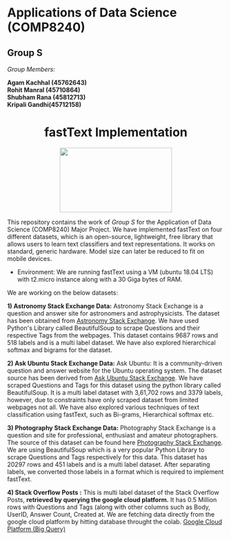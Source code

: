 Applications of Data Science (COMP8240)
===

## Group S 

*Group Members:* <br>

**Agam Kachhal  (45762643)** <br>
**Rohit Manral  (45710864)** <br>
**Shubham Rana  (45812713)** <br>
**Kripali Gandhi(45712158)** <br>

<center> <h1>fastText Implementation </h1> </center>

<p align="center">
  <img width="260" height="150" src="https://fasttext.cc/img/ogimage.png">
</p>

This repository contains the work of *Group S* for the Application of Data Science (COMP8240) Major Project. We have implemented fastText on four different datasets, which is an open-source, lightweight, free library that allows users to learn text classifiers and text representations. It works on standard, generic hardware. Model size  can later be reduced to fit on mobile devices.

* Environment: We are running fastText using a VM (ubuntu 18.04 LTS) with t2.micro instance along with a 30 Giga bytes of RAM.

We are working on the below datasets: 

**1) Astronomy Stack Exchange Data:** Astronomy Stack Exchange is a question and answer site for astronomers and astrophysicists. The dataset has been obtained from [Astronomy Stack Exchange](https://astronomy.stackexchange.com/questions?tab=newest&pagesize=50). We have used Python's Library called BeautifulSoup to scrape Questions and their respective Tags from the webpages. This dataset contains 9687 rows and 518 labels and is a multi label dataset. We have also explored hierarchical softmax and bigrams for the dataset.

**2) Ask Ubuntu Stack Exchange Data:** Ask Ubuntu: It is a community-driven question and answer website for the Ubuntu operating system. The dataset source has been derived from [Ask Ubuntu Stack Exchange](https://askubuntu.com/). We have scraped Questions and Tags for this dataset using the python library called BeautifulSoup. It is a multi label dataset with 3,61,702 rows and 3379 labels, however, due to constraints have only scraped dataset from limited webpages not all. We have also explored various techniques of text classification using fastText, such as Bi-grams, Hierarchical softmax etc.

**3) Photography Stack Exchange Data:** Photography Stack Exchange is a question and site for professional, enthusiast and amateur photographers. The source of this dataset can be found here [Photography Stack Exchange](https://photo.stackexchange.com/). We are using BeautifulSoup which is a very popular Python Library to scrape Questions and Tags respectively for this data. This dataset has 20297 rows and 451 labels and is a multi label dataset. After separating labels, we converted those labels in a format which is required to implement fastText.

**4) Stack Overflow Posts :** This is multi label dataset of the Stack Overflow Posts, **retrieved by querying the google cloud platform.** It has 0.5 Million rows with Questions and Tags (along with other columns such as Body, UserID, Answer Count, Created at. We are fetching data directly from the google cloud platform by hitting database throught the colab. [Google Cloud Platform (Big Query)](https://bigquery.cloud.google.com/dataset/bigquery-public-data:stackoverflow)
